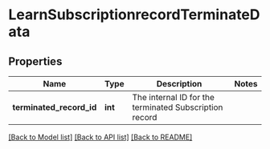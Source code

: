 # LearnSubscriptionrecordTerminateData

## Properties
Name | Type | Description | Notes
------------ | ------------- | ------------- | -------------
**terminated_record_id** | **int** | The internal ID for the terminated Subscription record | 

[[Back to Model list]](../README.md#documentation-for-models) [[Back to API list]](../README.md#documentation-for-api-endpoints) [[Back to README]](../README.md)



